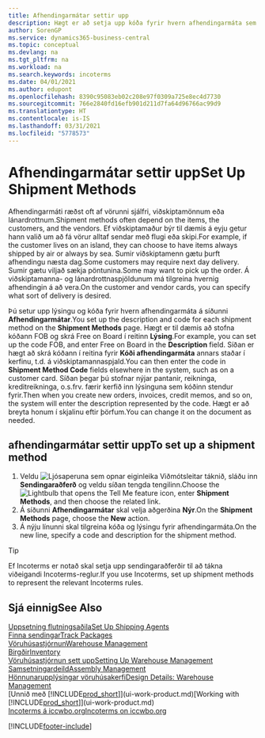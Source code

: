 ```yaml
---
title: Afhendingarmátar settir upp
description: Hægt er að setja upp kóða fyrir hvern afhendingarmáta sem boðið er upp á og slá inn upplýsingar um þá.
author: SorenGP
ms.service: dynamics365-business-central
ms.topic: conceptual
ms.devlang: na
ms.tgt_pltfrm: na
ms.workload: na
ms.search.keywords: incoterms
ms.date: 04/01/2021
ms.author: edupont
ms.openlocfilehash: 8390c95083eb02c208e97f0309a725e8ec4d7730
ms.sourcegitcommit: 766e2840fd16efb901d211d7fa64d96766ac99d9
ms.translationtype: HT
ms.contentlocale: is-IS
ms.lasthandoff: 03/31/2021
ms.locfileid: "5778573"
---
```

# <a name="set-up-shipment-methods"></a><span data-ttu-id="d1d4a-103">Afhendingarmátar settir upp</span><span class="sxs-lookup"><span data-stu-id="d1d4a-103">Set Up Shipment Methods</span></span>

<span data-ttu-id="d1d4a-104">Afhendingarmáti ræðst oft af vörunni sjálfri, viðskiptamönnum eða lánardrottnum.</span><span class="sxs-lookup"><span data-stu-id="d1d4a-104">Shipment methods often depend on the items, the customers, and the vendors.</span></span> <span data-ttu-id="d1d4a-105">Ef viðskiptamaður býr til dæmis á eyju getur hann valið um að fá vörur alltaf sendar með flugi eða skipi.</span><span class="sxs-lookup"><span data-stu-id="d1d4a-105">For example, if the customer lives on an island, they can choose to have items always shipped by air or always by sea.</span></span> <span data-ttu-id="d1d4a-106">Sumir viðskiptamenn gætu þurft afhendingu næsta dag.</span><span class="sxs-lookup"><span data-stu-id="d1d4a-106">Some customers may require next day delivery.</span></span> <span data-ttu-id="d1d4a-107">Sumir gætu viljað sækja pöntunina.</span><span class="sxs-lookup"><span data-stu-id="d1d4a-107">Some may want to pick up the order.</span></span> <span data-ttu-id="d1d4a-108">Á viðskiptamanna- og lánardrottnaspjöldunum má tilgreina hvernig afhendingin á að vera.</span><span class="sxs-lookup"><span data-stu-id="d1d4a-108">On the customer and vendor cards, you can specify what sort of delivery is desired.</span></span>

<span data-ttu-id="d1d4a-109">Þú setur upp lýsingu og kóða fyrir hvern afhendingarmáta á síðunni **Afhendingarmátar**.</span><span class="sxs-lookup"><span data-stu-id="d1d4a-109">You set up the description and code for each shipment method on the **Shipment Methods** page.</span></span> <span data-ttu-id="d1d4a-110">Hægt er til dæmis að stofna kóðann FOB og skrá Free on Board í reitinn **Lýsing**.</span><span class="sxs-lookup"><span data-stu-id="d1d4a-110">For example, you can set up the code FOB, and enter Free on Board in the **Description** field.</span></span> <span data-ttu-id="d1d4a-111">Síðan er hægt að skrá kóðann í reitina fyrir **Kóði afhendingarmáta** annars staðar í kerfinu, t.d. á viðskiptamannaspjald.</span><span class="sxs-lookup"><span data-stu-id="d1d4a-111">You can then enter the code in **Shipment Method Code** fields elsewhere in the system, such as on a customer card.</span></span> <span data-ttu-id="d1d4a-112">Síðan þegar þú stofnar nýjar pantanir, reikninga, kreditreikninga, o.s.frv. færir kerfið inn lýsinguna sem kóðinn stendur fyrir.</span><span class="sxs-lookup"><span data-stu-id="d1d4a-112">Then when you create new orders, invoices, credit memos, and so on, the system will enter the description represented by the code.</span></span> <span data-ttu-id="d1d4a-113">Hægt er að breyta honum í skjalinu eftir þörfum.</span><span class="sxs-lookup"><span data-stu-id="d1d4a-113">You can change it on the document as needed.</span></span>

## <a name="to-set-up-a-shipment-method"></a><span data-ttu-id="d1d4a-114">afhendingarmátar settir upp</span><span class="sxs-lookup"><span data-stu-id="d1d4a-114">To set up a shipment method</span></span>

1. <span data-ttu-id="d1d4a-115">Veldu ![Ljósaperuna sem opnar eiginleika Viðmótsleitar](media/ui-search/search_small.png "Segðu mér hvað þú vilt gera") táknið, sláðu inn **Sendingaraðferð** og veldu síðan tengda tengilinn.</span><span class="sxs-lookup"><span data-stu-id="d1d4a-115">Choose the ![Lightbulb that opens the Tell Me feature](media/ui-search/search_small.png "Tell me what you want to do") icon, enter **Shipment Methods**, and then choose the related link.</span></span>
2. <span data-ttu-id="d1d4a-116">Á síðunni **Afhendingarmátar** skal velja aðgerðina **Nýr**.</span><span class="sxs-lookup"><span data-stu-id="d1d4a-116">On the **Shipment Methods** page, choose the **New** action.</span></span>
3. <span data-ttu-id="d1d4a-117">Á nýju línunni skal tilgreina kóða og lýsingu fyrir afhendingarmáta.</span><span class="sxs-lookup"><span data-stu-id="d1d4a-117">On the new line, specify a code and description for the shipment method.</span></span>

> [!TIP]
> <span data-ttu-id="d1d4a-118">Ef Incoterms er notað skal setja upp sendingaraðferðir til að tákna viðeigandi Incoterms-reglur.</span><span class="sxs-lookup"><span data-stu-id="d1d4a-118">If you use Incoterms, set up shipment methods to represent the relevant Incoterms rules.</span></span>  

## <a name="see-also"></a><span data-ttu-id="d1d4a-119">Sjá einnig</span><span class="sxs-lookup"><span data-stu-id="d1d4a-119">See Also</span></span>

[<span data-ttu-id="d1d4a-120">Uppsetning flutningsaðila</span><span class="sxs-lookup"><span data-stu-id="d1d4a-120">Set Up Shipping Agents</span></span>](sales-how-to-set-up-shipping-agents.md)  
[<span data-ttu-id="d1d4a-121">Finna sendingar</span><span class="sxs-lookup"><span data-stu-id="d1d4a-121">Track Packages</span></span>](sales-how-track-packages.md)  
[<span data-ttu-id="d1d4a-122">Vöruhúsastjórnun</span><span class="sxs-lookup"><span data-stu-id="d1d4a-122">Warehouse Management</span></span>](warehouse-manage-warehouse.md)  
[<span data-ttu-id="d1d4a-123">Birgðir</span><span class="sxs-lookup"><span data-stu-id="d1d4a-123">Inventory</span></span>](inventory-manage-inventory.md)  
[<span data-ttu-id="d1d4a-124">Vöruhúsastjórnun sett upp</span><span class="sxs-lookup"><span data-stu-id="d1d4a-124">Setting Up Warehouse Management</span></span>](warehouse-setup-warehouse.md)  
[<span data-ttu-id="d1d4a-125">Samsetningardeild</span><span class="sxs-lookup"><span data-stu-id="d1d4a-125">Assembly Management</span></span>](assembly-assemble-items.md)  
[<span data-ttu-id="d1d4a-126">Hönnunarupplýsingar vöruhúsakerfi</span><span class="sxs-lookup"><span data-stu-id="d1d4a-126">Design Details: Warehouse Management</span></span>](design-details-warehouse-management.md)  
<span data-ttu-id="d1d4a-127">[Unnið með [!INCLUDE[prod_short](includes/prod_short.md)]](ui-work-product.md)</span><span class="sxs-lookup"><span data-stu-id="d1d4a-127">[Working with [!INCLUDE[prod_short](includes/prod_short.md)]](ui-work-product.md)</span></span>  
[<span data-ttu-id="d1d4a-128">Incoterms á iccwbo.org</span><span class="sxs-lookup"><span data-stu-id="d1d4a-128">Incoterms on iccwbo.org</span></span>](https://iccwbo.org/resources-for-business/incoterms-rules)  

[!INCLUDE[footer-include](includes/footer-banner.md)]